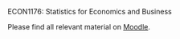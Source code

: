 

ECON1176: Statistics for Economics and Business


Please find all relevant material on [Moodle](https://moodlecurrent.gre.ac.uk/course/view.php?id=68826).


